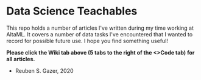 # Data Science Teachables 

This repo holds a number of articles I've written during my time working at AltaML. 
It covers a number of data tasks I've encountered that I wanted to record for possible future use.
I hope you find something useful!

**Please click the Wiki tab above (5 tabs to the right of the <>Code tab) for all articles.**

- Reuben S. Gazer, 2020
